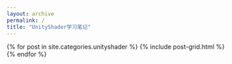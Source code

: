 ```yaml
---
layout: archive
permalink: /
title: "UnityShader学习笔记"
---
```


<div class="tiles">
{% for post in site.categories.unityshader %}
	{% include post-grid.html %}
{% endfor %}
</div><!-- /.tiles -->



